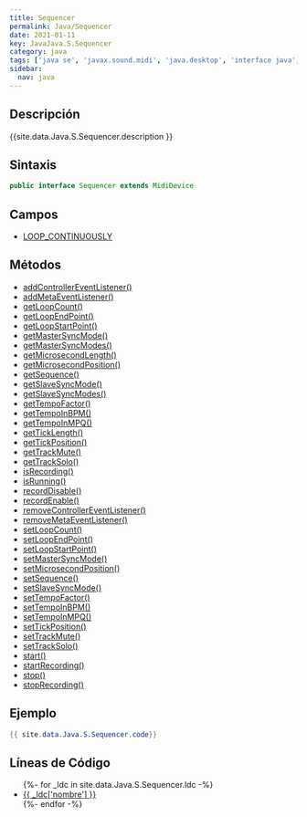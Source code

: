```yaml
---
title: Sequencer
permalink: Java/Sequencer
date: 2021-01-11
key: JavaJava.S.Sequencer
category: java
tags: ['java se', 'javax.sound.midi', 'java.desktop', 'interface java', 'Java 1.0']
sidebar: 
  nav: java
---
```


## Descripción
{{site.data.Java.S.Sequencer.description }}

## Sintaxis
~~~java
public interface Sequencer extends MidiDevice
~~~

## Campos
* [LOOP_CONTINUOUSLY](/Java/Sequencer/LOOP_CONTINUOUSLY)

## Métodos
* [addControllerEventListener()](/Java/Sequencer/addControllerEventListener)
* [addMetaEventListener()](/Java/Sequencer/addMetaEventListener)
* [getLoopCount()](/Java/Sequencer/getLoopCount)
* [getLoopEndPoint()](/Java/Sequencer/getLoopEndPoint)
* [getLoopStartPoint()](/Java/Sequencer/getLoopStartPoint)
* [getMasterSyncMode()](/Java/Sequencer/getMasterSyncMode)
* [getMasterSyncModes()](/Java/Sequencer/getMasterSyncModes)
* [getMicrosecondLength()](/Java/Sequencer/getMicrosecondLength)
* [getMicrosecondPosition()](/Java/Sequencer/getMicrosecondPosition)
* [getSequence()](/Java/Sequencer/getSequence)
* [getSlaveSyncMode()](/Java/Sequencer/getSlaveSyncMode)
* [getSlaveSyncModes()](/Java/Sequencer/getSlaveSyncModes)
* [getTempoFactor()](/Java/Sequencer/getTempoFactor)
* [getTempoInBPM()](/Java/Sequencer/getTempoInBPM)
* [getTempoInMPQ()](/Java/Sequencer/getTempoInMPQ)
* [getTickLength()](/Java/Sequencer/getTickLength)
* [getTickPosition()](/Java/Sequencer/getTickPosition)
* [getTrackMute()](/Java/Sequencer/getTrackMute)
* [getTrackSolo()](/Java/Sequencer/getTrackSolo)
* [isRecording()](/Java/Sequencer/isRecording)
* [isRunning()](/Java/Sequencer/isRunning)
* [recordDisable()](/Java/Sequencer/recordDisable)
* [recordEnable()](/Java/Sequencer/recordEnable)
* [removeControllerEventListener()](/Java/Sequencer/removeControllerEventListener)
* [removeMetaEventListener()](/Java/Sequencer/removeMetaEventListener)
* [setLoopCount()](/Java/Sequencer/setLoopCount)
* [setLoopEndPoint()](/Java/Sequencer/setLoopEndPoint)
* [setLoopStartPoint()](/Java/Sequencer/setLoopStartPoint)
* [setMasterSyncMode()](/Java/Sequencer/setMasterSyncMode)
* [setMicrosecondPosition()](/Java/Sequencer/setMicrosecondPosition)
* [setSequence()](/Java/Sequencer/setSequence)
* [setSlaveSyncMode()](/Java/Sequencer/setSlaveSyncMode)
* [setTempoFactor()](/Java/Sequencer/setTempoFactor)
* [setTempoInBPM()](/Java/Sequencer/setTempoInBPM)
* [setTempoInMPQ()](/Java/Sequencer/setTempoInMPQ)
* [setTickPosition()](/Java/Sequencer/setTickPosition)
* [setTrackMute()](/Java/Sequencer/setTrackMute)
* [setTrackSolo()](/Java/Sequencer/setTrackSolo)
* [start()](/Java/Sequencer/start)
* [startRecording()](/Java/Sequencer/startRecording)
* [stop()](/Java/Sequencer/stop)
* [stopRecording()](/Java/Sequencer/stopRecording)

## Ejemplo
~~~java
{{ site.data.Java.S.Sequencer.code}}
~~~

## Líneas de Código
<ul>
{%- for _ldc in site.data.Java.S.Sequencer.ldc -%}
   <li>
       <a href="{{_ldc['url'] }}">{{ _ldc['nombre'] }}</a>
   </li>
{%- endfor -%}
</ul>

